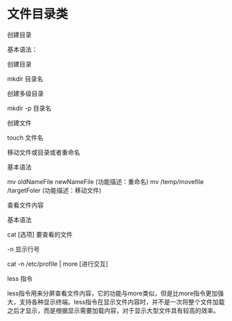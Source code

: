 # 文件目录类

创建目录

基本语法：

创建目录

mkdir 目录名

创建多级目录

mkdir -p 目录名

创建文件

touch 文件名

移动文件或目录或者重命名

基本语法

mv oldNameFile newNameFile  (功能描述：重命名)
mv /temp/movefile /targetFoler (功能描述：移动文件)

查看文件内容

基本语法

cat [选项] 要查看的文件

-n 显示行号

cat -n /etc/profile | more [进行交互]

less 指令

less指令用来分屏查看文件内容，它的功能与more类似，但是比more指令更加强大，支持各种显示终端。less指令在显示文件内容时，并不是一次将整个文件加载之后才显示，而是根据显示需要加载内容，对于显示大型文件具有较高的效率。















